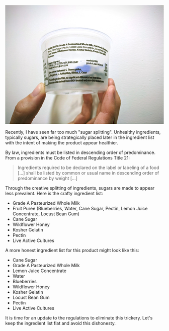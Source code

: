 <img alt="Sugar Splitting in a yogurt product" src="/img/uploads/2020-07/sugar-splitting.jpg" />

Recently, I have seen far too much "sugar splitting". Unhealthy ingredients, typically sugars, are being strategically placed later in the ingredient list with the intent of making the product appear healthier.

By law, ingredients must be listed in descending order of predominance. From a provision in the Code of Federal Regulations Title 21:

> Ingredients required to be declared on the label or labeling of a food [...] shall be listed by common or usual name in descending order of predominance by weight [...]

Through the creative splitting of ingredients, sugars are made to appear less prevalent. Here is the crafty ingredient list:

* Grade A Pasteurized Whole Milk
* Fruit Puree (Blueberries, Water, Cane Sugar, Pectin, Lemon Juice Concentrate, Locust Bean Gum)
* Cane Sugar
* Wildflower Honey
* Kosher Gelatin
* Pectin
* Live Active Cultures

A more honest ingredient list for this product might look like this:

* Cane Sugar
* Grade A Pasteurized Whole Milk
* Lemon Juice Concentrate
* Water
* Blueberries
* Wildflower Honey
* Kosher Gelatin
* Locust Bean Gum
* Pectin
* Live Active Cultures

It is time for an update to the regulations to eliminate this trickery. Let's keep the ingredient list flat and avoid this dishonesty.